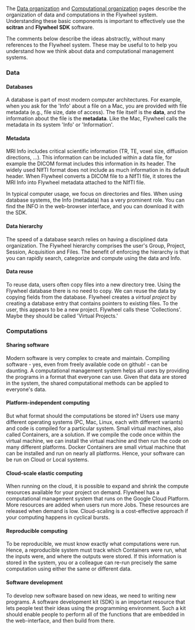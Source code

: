 The [Data organization](Data-organization) and [Computational organization](Computational-organization) pages describe the organization of data and computations in the Flywheel system.  Understanding these basic components is important to effectively use the **scitran** and **Flywheel SDK** software. 

The comments below describe the ideas abstractly, without many references to the Flywheel system.  These may be useful to to help you understand how we think about data and computational management systems.

### Data

#### Databases
A database is part of most modern computer architectures. For example, when you ask for the 'Info' about a file on a Mac, you are provided with file metadata (e.g., file size, date of access). The file itself is the **data**, and the information about the file is the **metadata**. Like the Mac, Flywheel calls the metadata in its system 'Info' or 'Information'.

#### Metadata
MRI Info includes critical scientific information (TR, TE, voxel size, diffusion directions, ...). This information can be included within a data file, for example the DICOM format includes this information in its header. The widely used NIfTI format does not include as much information in its default header. When Flywheel converts a DICOM file to a NIfTI file, it stores the MRI Info into Flywheel metadata attached to the NIfTI file. 

In typical computer usage, we focus on directories and files. When using database systems, the Info (metadata) has a very prominent role. You can find the INFO in the web-browser interface, and you can download it with the SDK.

#### Data hierarchy
The speed of a database search relies on having a disciplined data organization.  The Flywheel hierarchy comprises the user's Group, Project, Session, Acquisition and Files. The benefit of enforcing the hierarchy is that you can rapidly search, categorize and compute using the data and Info.

#### Data reuse
To reuse data, users often copy files into a new directory tree. Using the Flywheel database there is no need to copy. We can reuse the data by copying fields from the database. Flywheel creates a *virtual project* by creating a database entry that contains pointers to existing files. To the user, this appears to be a new project.  Flywheel calls these 'Collections'.  Maybe they should be called 'Virtual Projects.'

### Computations

#### Sharing software
Modern software is very complex to create and maintain. Compiling software - yes, even from freely available code on github! - can be daunting. A computational management system helps all users by providing the programs in a format that everyone can use.  Given that data are stored in the system, the shared computational methods can be applied to everyone's data.

#### Platform-independent computing
But what format should the computations be stored in? Users use many different operating systems (PC, Mac, Linux, each with different variants) and code is compiled for a particular system. Small virtual machines, also called Containers, are a solution.  If we compile the code once within the virtual machine, we can install the virtual machine and then run the code on many different platforms.  Docker Containers are small virtual machine that can be installed and run on nearly all platforms. Hence, your software can be run on Cloud or Local systems.

#### Cloud-scale elastic computing
When running on the cloud, it is possible to expand and shrink the compute resources available for your project on demand. Flywheel has a computational management system that runs on the Google Cloud Platform.  More resources are added when users run more Jobs.  These resources are released when demand is low.  Cloud-scaling is a cost-effective approach if your computing happens in cyclical bursts.

#### Reproducible computing
To be reproducible, we must know exactly what computations were run.  Hence, a reproducible system must track which Containers were run, what the inputs were, and where the outputs were stored.  If this information is stored in the system,  you or a colleague can re-run precisely the same computation using either the same or different data.

#### Software development
To develop new software based on new ideas, we need to writing new programs. A software development kit (SDK) is an important resource that lets people test their ideas using the programming environment.  Such a kit should enable people to perform all of the functions that are embedded in the web-interface, and then build from there.


